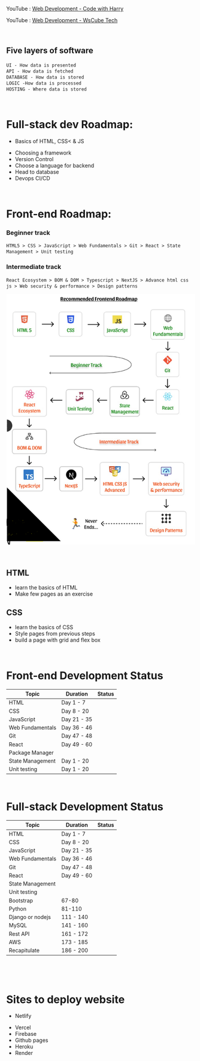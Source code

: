 YouTube : [Web Development - Code with Harry](https://www.youtube.com/watch?v=6mbwJ2xhgzM&list=PLu0W_9lII9agiCUZYRsvtGTXdxkzPyItg) <br>

YouTube : [Web Development - WsCube Tech](https://www.youtube.com/watch?v=HVjjoMvutj4)

&nbsp;

## Five layers of software

```
UI - How data is presented
API - How data is fetched
DATABASE - How data is stored
LOGIC -How data is processed
HOSTING - Where data is stored
```

&nbsp;

# Full-stack dev Roadmap:

- Basics of HTML, CSS< & JS

* Choosing a framework
* Version Control
* Choose a language for backend
* Head to database
* Devops CI/CD

&nbsp;

# Front-end Roadmap:

### Beginner track

    HTML5 > CSS > JavaScript > Web Fundamentals > Git > React > State Management > Unit testing

### Intermediate track

    React Ecosystem > BOM & DOM > Typescript > NextJS > Advance html css js > Web security & performance > Design patterns

[<img src="https://github.com/Chaitalykundu/Web-Development/blob/master/assests/roadmap.PNG">](https://github.com/Chaitalykundu/Web-Development/blob/master/assests/roadmap.PNG)

&nbsp;

## HTML

- learn the basics of HTML
- Make few pages as an exercise

## CSS

- learn the basics of CSS
- Style pages from previous steps
- build a page with grid and flex box

&nbsp;

# Front-end Development Status

| Topic            | Duration    | Status |
| ---------------- | ----------- | ------ |
| HTML             | Day 1 - 7   |        |
| CSS              | Day 8 - 20  |        |
| JavaScript       | Day 21 - 35 |        |
| Web Fundamentals | Day 36 - 46 |        |
| Git              | Day 47 - 48 |        |
| React            | Day 49 - 60 |        |
| Package Manager  |             |        |
| State Management | Day 1 - 20  |        |
| Unit testing     | Day 1 - 20  |        |

&nbsp;

# Full-stack Development Status

| Topic            | Duration    | Status |
| ---------------- | ----------- | ------ |
| HTML             | Day 1 - 7   |        |
| CSS              | Day 8 - 20  |        |
| JavaScript       | Day 21 - 35 |        |
| Web Fundamentals | Day 36 - 46 |        |
| Git              | Day 47 - 48 |        |
| React            | Day 49 - 60 |        |
| State Management |             |        |
| Unit testing     |             |        |
| Bootstrap        | 67-80       |        |
| Python           | 81-110      |        |
| Django or nodejs | 111 - 140   |        |
| MySQL            | 141 - 160   |        |
| Rest API         | 161 - 172   |        |
| AWS              | 173 - 185   |        |
| Recapitulate     | 186 - 200   |        |

&nbsp;

&nbsp;

# Sites to deploy website

- Netlify

* Vercel
* Firebase
* Github pages
* Heroku
* Render
